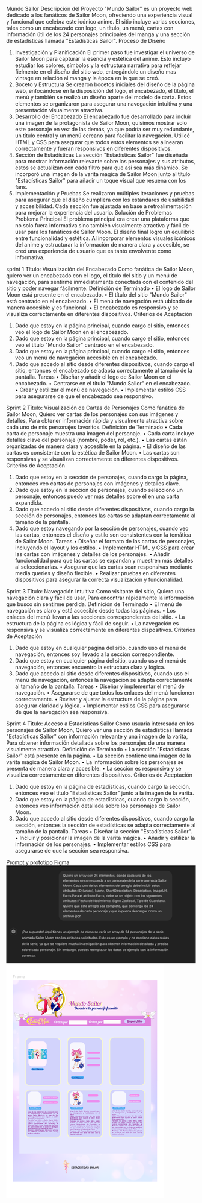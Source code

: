 Mundo Sailor
Descripción del Proyecto
"Mundo Sailor" es un proyecto web dedicado a los fanáticos de Sailor Moon, ofreciendo una experiencia visual y funcional que celebra este icónico anime. El sitio incluye varias secciones, tales como un encabezado con logo, un título, un menú, cartas con información útil de los 24 personajes principales del manga y una sección de estadísticas llamada "Estadísticas Sailor".
Proceso de Diseño
1. Investigación y Planificación
El primer paso fue investigar el universo de Sailor Moon para capturar la esencia y estética del anime. Esto incluyó estudiar los colores, símbolos y la estructura narrativa para reflejar fielmente en el diseño del sitio web, entregándole un diseño mas vintage en relación al manga y la época en la que se creó.
2. Boceto y Estructura
Se crearon bocetos iniciales del diseño de la página web, enfocándose en la disposición del logo, el encabezado, el título, el menú y también se realizó un diseño aparte del modelo de carta. Estos elementos se organizaron para asegurar una navegación intuitiva y una presentación visualmente atractiva.
3. Desarrollo del Encabezado
El encabezado fue desarrollado para incluir una imagen de la protagonista de Sailor Moon, quisimos mostrar solo este personaje en vez de las demás, ya que podría ser muy redundante, un título central y un menú cercano para facilitar la navegación. Utilicé HTML y CSS para asegurar que todos estos elementos se alinearan correctamente y fueran responsivos en diferentes dispositivos.
4. Sección de Estadísticas
La sección "Estadísticas Sailor" fue diseñada para mostrar información relevante sobre los personajes y sus atributos, estos se actualizan con cada filtro para que así sea más dinámico. Se incorporó una imagen de la varita mágica de Sailor Moon junto al título "Estadísticas Sailor" para añadir un toque visual que resuena con los fans.
5. Implementación y Pruebas
Se realizaron múltiples iteraciones y pruebas para asegurar que el diseño cumpliera con los estándares de usabilidad y accesibilidad. Cada sección fue ajustada en base a retroalimentación para mejorar la experiencia del usuario.
Solución de Problemas
Problema Principal
El problema principal era crear una plataforma que no solo fuera informativa sino también visualmente atractiva y fácil de usar para los fanáticos de Sailor Moon.
El diseño final logró un equilibrio entre funcionalidad y estética. Al incorporar elementos visuales icónicos del anime y estructurar la información de manera clara y accesible, se creó una experiencia de usuario que es tanto envolvente como informativa.

sprint 1
Título: Visualización del Encabezado
Como fanática de Sailor Moon, quiero ver un encabezado con el logo, el título del sitio y un menú de navegación, para sentirme inmediatamente conectada con el contenido del sitio y poder navegar fácilmente.
Definición de Terminado
•	El logo de Sailor Moon está presente en el encabezado.
•	El título del sitio "Mundo Sailor" está centrado en el encabezado.
•	El menú de navegación está ubicado de manera accesible y es funcional.
•	El encabezado es responsivo y se visualiza correctamente en diferentes dispositivos.
Criterios de Aceptación
1.	Dado que estoy en la página principal, cuando cargo el sitio, entonces veo el logo de Sailor Moon en el encabezado.
2.	Dado que estoy en la página principal, cuando cargo el sitio, entonces veo el título "Mundo Sailor" centrado en el encabezado.
3.	Dado que estoy en la página principal, cuando cargo el sitio, entonces veo un menú de navegación accesible en el encabezado.
4.	Dado que accedo al sitio desde diferentes dispositivos, cuando cargo el sitio, entonces el encabezado se adapta correctamente al tamaño de la pantalla.
Tareas
•	Diseñar y añadir el logo de Sailor Moon en el encabezado.
•	Centrarse en el título "Mundo Sailor" en el encabezado.
•	Crear y estilizar el menú de navegación.
•	Implementar estilos CSS para asegurarse de que el encabezado sea responsivo.

Sprint 2
Título: Visualización de Cartas de Personajes
Como fanática de Sailor Moon,
Quiero ver cartas de los personajes con sus imágenes y detalles,
Para obtener información rápida y visualmente atractiva sobre cada uno de mis personajes favoritos.
Definición de Terminado
•	Cada carta de personaje muestra una imagen del personaje.
•	Cada carta incluye detalles clave del personaje (nombre, poder, rol, etc.).
•	Las cartas están organizadas de manera clara y accesible en la página.
•	El diseño de las cartas es consistente con la estética de Sailor Moon.
•	Las cartas son responsivas y se visualizan correctamente en diferentes dispositivos.
Criterios de Aceptación
1.	Dado que estoy en la sección de personajes, cuando cargo la página, entonces veo cartas de personajes con imágenes y detalles clave.
2.	Dado que estoy en la sección de personajes, cuando selecciono un personaje, entonces puedo ver más detalles sobre él en una carta expandida.
3.	Dado que accedo al sitio desde diferentes dispositivos, cuando cargo la sección de personajes, entonces las cartas se adaptan correctamente al tamaño de la pantalla.
4.	Dado que estoy navegando por la sección de personajes, cuando veo las cartas, entonces el diseño y estilo son consistentes con la temática de Sailor Moon.
Tareas
•	Diseñar el formato de las cartas de personajes, incluyendo el layout y los estilos.
•	Implementar HTML y CSS para crear las cartas con imágenes y detalles de los personajes.
•	Añadir funcionalidad para que las cartas se expandan y muestren más detalles al seleccionarlas.
•	Asegurar que las cartas sean responsivas mediante media queries y diseño flexible.
•	Realizar pruebas en diferentes dispositivos para asegurar la correcta visualización y funcionalidad.

Sprint 3
Título: Navegación Intuitiva
Como visitante del sitio,
Quiero una navegación clara y fácil de usar,
Para encontrar rápidamente la información que busco sin sentirme perdida.
Definición de Terminado
•	El menú de navegación es claro y está accesible desde todas las páginas.
•	Los enlaces del menú llevan a las secciones correspondientes del sitio.
•	La estructura de la página es lógica y fácil de seguir.
•	La navegación es responsiva y se visualiza correctamente en diferentes dispositivos.
Criterios de Aceptación
1.	Dado que estoy en cualquier página del sitio, cuando uso el menú de navegación, entonces soy llevado a la sección correspondiente.
2.	Dado que estoy en cualquier página del sitio, cuando uso el menú de navegación, entonces encuentro la estructura clara y lógica.
3.	Dado que accedo al sitio desde diferentes dispositivos, cuando uso el menú de navegación, entonces la navegación se adapta correctamente al tamaño de la pantalla.
Tareas
•	Diseñar y implementar el menú de navegación.
•	Asegurarse de que todos los enlaces del menú funcionen correctamente.
•	Revisar y ajustar la estructura de la página para asegurar claridad y lógica.
•	Implementar estilos CSS para asegurarse de que la navegación sea responsiva.

Sprint 4
Título: Acceso a Estadísticas Sailor
Como usuaria interesada en los personajes de Sailor Moon,
Quiero ver una sección de estadísticas llamada "Estadísticas Sailor" con información relevante y una imagen de la varita,
Para obtener información detallada sobre los personajes de una manera visualmente atractiva.
Definición de Terminado
•	La sección "Estadísticas Sailor" está presente en la página.
•	La sección contiene una imagen de la varita mágica de Sailor Moon.
•	La información sobre los personajes se presenta de manera clara y accesible.
•	La sección es responsiva y se visualiza correctamente en diferentes dispositivos.
Criterios de Aceptación
1.	Dado que estoy en la página de estadísticas, cuando cargo la sección, entonces veo el título "Estadísticas Sailor" junto a la imagen de la varita.
2.	Dado que estoy en la página de estadísticas, cuando cargo la sección, entonces veo información detallada sobre los personajes de Sailor Moon.
3.	Dado que accedo al sitio desde diferentes dispositivos, cuando cargo la sección, entonces la sección de estadísticas se adapta correctamente al tamaño de la pantalla.
Tareas
•	Diseñar la sección "Estadísticas Sailor".
•	Incluir y posicionar la imagen de la varita mágica.
•	Añadir y estilizar la información de los personajes.
•	Implementar estilos CSS para asegurarse de que la sección sea responsiva.

Prompt y prototipo Figma
![prompt](src/images/prompt.png)
![prototipo](src/images/figma.png)

